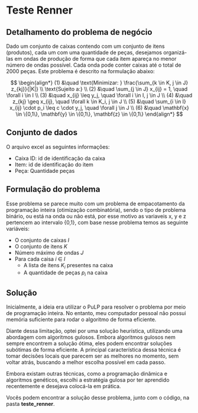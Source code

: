 # Teste Renner

## Detalhamento do problema de negócio

Dado um conjunto de caixas contendo com um conjunto de itens (produtos), cada um com
uma quantidade de peças, desejamos organizá-las em ondas de produção de forma que cada
item apareça no menor número de ondas possível. Cada onda pode conter caixas até o total de
2000 peças. Este problema é descrito na formulação abaixo:

$$
\begin{align*}
(1) &\quad \text{Minimizar: } \frac{\sum_{k \in K, j \in J} z_{kj}}{|K|} \\
\text{Sujeito a:} \\
(2) &\quad \sum_{j \in J} x_{ij} = 1, \quad \forall i \in I \\
(3) &\quad x_{ij} \leq y_j, \quad \forall i \in I, j \in J \\
(4) &\quad z_{kj} \geq x_{ij}, \quad \forall k \in K_i, j \in J \\
(5) &\quad \sum_{i \in I} x_{ij} \cdot p_i \leq c \cdot y_j, \quad \forall j \in J \\
(6) &\quad \mathbf{x} \in \{0,1\}, \mathbf{y} \in \{0,1\}, \mathbf{z} \in \{0,1\}
\end{align*}
$$

## Conjunto de dados

O arquivo excel as seguintes informações:


*   Caixa ID: id de identificação da caixa
*   Item: id de identificação do item
*   Peça: Quantidade peças

## Formulação do problema

Esse problema se parece muito com um problema de empacotamento da programação inteira (otimização combinatória), sendo o tipo de problema binário, ou está na onda ou não está, por esse motivo as variaveis x, y e z pertencem ao intervalo {0,1}, com base nesse problema temos as seguinte variáveis:

* O conjunto de caixas *I*
* O conjunto de itens *K*
* Número máximo de ondas *J*
* Para cada caisa *i* ∈ *I*
  * A lista de itens *K<sub>i</sub>* presentes na caixa
  * A quantidade de peças *p<sub>i</sub>* na caixa

## Solução

Inicialmente, a ideia era utilizar o PuLP para resolver o problema por meio de programação inteira. No entanto, meu computador pessoal não possui memória suficiente para rodar o algoritmo de forma eficiente.

Diante dessa limitação, optei por uma solução heurística, utilizando uma abordagem com algoritmos gulosos. Embora algoritmos gulosos nem sempre encontrem a solução ótima, eles podem encontrar soluções subótimas de forma eficiente. A principal característica dessa técnica é tomar decisões locais que parecem ser as melhores no momento, sem voltar atrás, buscando a melhor escolha possível em cada passo.

Embora existam outras técnicas, como a programação dinâmica e algoritmos genéticos, escolhi a estratégia gulosa por ter aprendido recentemente e desejava colocá-la em prática.

Vocês podem encontrar a solução desse problema, junto com o código, na pasta **teste_renner**.